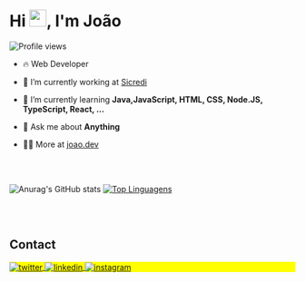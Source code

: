 <!--<img align="right" height="590em" src="https://raw.githubusercontent.com/gist/jppg1992/618ef18e3bbb7cdfd200f3a4fc1aabc6/raw/201d47c76006c99fe0dc55ea92e76bdca5537f08/githubcard.svg"/>
-->
<h1 align="left">Hi <img src="https://raw.githubusercontent.com/kaueMarques/kaueMarques/master/hi.gif" height="30px">, I'm João</h1>
<p align="left"> <img src="https://komarev.com/ghpvc/?username=jppg1992&color=yellow" alt="Profile views" /> </p>

- 🔥 Web Developer 

- 🔭 I’m currently working at [Sicredi](https://www.sicredi.com.br/coop/liberdade/)

- 🌱 I’m currently learning  **Java,JavaScript, HTML, CSS, Node.JS, TypeScript, React, ...**

- 💬 Ask me about **Anything**

- 👨‍💻 More at [joao.dev](https://jppg1992.github.io/dev-links/)

 <br><br>
  
 ![Anurag's GitHub stats](https://github-readme-stats.vercel.app/api?username=jppg1992&show_icons=true&theme=chartreuse-dark)
[![Top Linguagens](https://github-readme-stats.vercel.app/api/top-langs/?username=jppg1992&layout=compact&theme=merko)](https://github.com/jppg1992/github-readme-stats)

  
<br><br>

## Contact

<p align="left" style="background:yellow">
 
<a href="https://twitter.com/joaopgodinho" target="_blank">
  <img align="center" src="https://img.shields.io/badge/-joao-05122A?style=flat&logo=twitter" alt="twitter"/>  
</a>
<a href="https://www.linkedin.com/in/jo%C3%A3o-paulo-godinho/" target="_blank">
  <img align="center" src="https://img.shields.io/badge/-joao-05122A?style=flat&logo=linkedin" alt="linkedin"/>
</a>
<a href="https://www.instagram.com/joaopaulog92/" target="_blank">
 <img align="center" src="https://img.shields.io/badge/-joao-05122A?style=flat&logo=instagram" alt="instagram"/>
</a>
 
</p>

